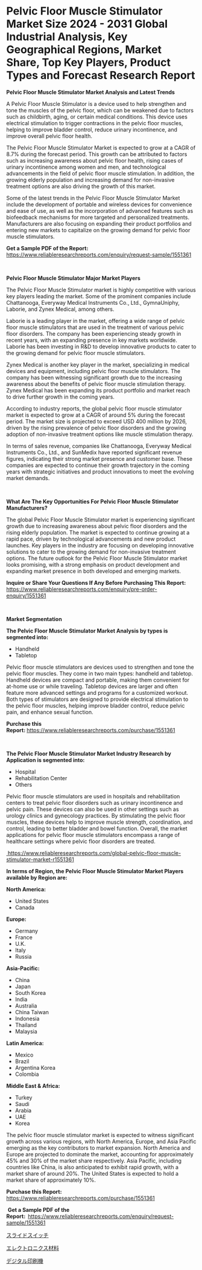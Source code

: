 <p><h1>Pelvic Floor Muscle Stimulator Market Size 2024 - 2031 Global Industrial Analysis, Key Geographical Regions, Market Share, Top Key Players, Product Types and Forecast Research Report</h1></p><p><strong>Pelvic Floor Muscle Stimulator Market Analysis and Latest Trends</strong></p>
<p><p>A Pelvic Floor Muscle Stimulator is a device used to help strengthen and tone the muscles of the pelvic floor, which can be weakened due to factors such as childbirth, aging, or certain medical conditions. This device uses electrical stimulation to trigger contractions in the pelvic floor muscles, helping to improve bladder control, reduce urinary incontinence, and improve overall pelvic floor health.</p><p>The Pelvic Floor Muscle Stimulator Market is expected to grow at a CAGR of 8.7% during the forecast period. This growth can be attributed to factors such as increasing awareness about pelvic floor health, rising cases of urinary incontinence among women and men, and technological advancements in the field of pelvic floor muscle stimulation. In addition, the growing elderly population and increasing demand for non-invasive treatment options are also driving the growth of this market.</p><p>Some of the latest trends in the Pelvic Floor Muscle Stimulator Market include the development of portable and wireless devices for convenience and ease of use, as well as the incorporation of advanced features such as biofeedback mechanisms for more targeted and personalized treatments. Manufacturers are also focusing on expanding their product portfolios and entering new markets to capitalize on the growing demand for pelvic floor muscle stimulators.</p></p>
<p><strong>Get a Sample PDF of the Report:&nbsp;</strong> <a href="https://www.reliableresearchreports.com/enquiry/request-sample/1551361">https://www.reliableresearchreports.com/enquiry/request-sample/1551361</a></p>
<p>&nbsp;</p>
<p><strong>Pelvic Floor Muscle Stimulator Major Market Players</strong></p>
<p><p>The Pelvic Floor Muscle Stimulator market is highly competitive with various key players leading the market. Some of the prominent companies include Chattanooga, Everyway Medical Instruments Co., Ltd., GymnaUniphy, Laborie, and Zynex Medical, among others.</p><p>Laborie is a leading player in the market, offering a wide range of pelvic floor muscle stimulators that are used in the treatment of various pelvic floor disorders. The company has been experiencing steady growth in recent years, with an expanding presence in key markets worldwide. Laborie has been investing in R&D to develop innovative products to cater to the growing demand for pelvic floor muscle stimulators.</p><p>Zynex Medical is another key player in the market, specializing in medical devices and equipment, including pelvic floor muscle stimulators. The company has been witnessing significant growth due to the increasing awareness about the benefits of pelvic floor muscle stimulation therapy. Zynex Medical has been expanding its product portfolio and market reach to drive further growth in the coming years.</p><p>According to industry reports, the global pelvic floor muscle stimulator market is expected to grow at a CAGR of around 5% during the forecast period. The market size is projected to exceed USD 400 million by 2026, driven by the rising prevalence of pelvic floor disorders and the growing adoption of non-invasive treatment options like muscle stimulation therapy.</p><p>In terms of sales revenue, companies like Chattanooga, Everyway Medical Instruments Co., Ltd., and SunMedix have reported significant revenue figures, indicating their strong market presence and customer base. These companies are expected to continue their growth trajectory in the coming years with strategic initiatives and product innovations to meet the evolving market demands.</p></p>
<p>&nbsp;</p>
<p><strong>What Are The Key Opportunities For Pelvic Floor Muscle Stimulator Manufacturers?</strong></p>
<p><p>The global Pelvic Floor Muscle Stimulator market is experiencing significant growth due to increasing awareness about pelvic floor disorders and the rising elderly population. The market is expected to continue growing at a rapid pace, driven by technological advancements and new product launches. Key players in the industry are focusing on developing innovative solutions to cater to the growing demand for non-invasive treatment options. The future outlook for the Pelvic Floor Muscle Stimulator market looks promising, with a strong emphasis on product development and expanding market presence in both developed and emerging markets.</p></p>
<p><strong>Inquire or Share Your Questions If Any Before Purchasing This Report:</strong> <a href="https://www.reliableresearchreports.com/enquiry/pre-order-enquiry/1551361">https://www.reliableresearchreports.com/enquiry/pre-order-enquiry/1551361</a></p>
<p>&nbsp;</p>
<p><strong>Market Segmentation</strong></p>
<p><strong>The Pelvic Floor Muscle Stimulator Market Analysis by types is segmented into:</strong></p>
<p><ul><li>Handheld</li><li>Tabletop</li></ul></p>
<p><p>Pelvic floor muscle stimulators are devices used to strengthen and tone the pelvic floor muscles. They come in two main types: handheld and tabletop. Handheld devices are compact and portable, making them convenient for at-home use or while traveling. Tabletop devices are larger and often feature more advanced settings and programs for a customized workout. Both types of stimulators are designed to provide electrical stimulation to the pelvic floor muscles, helping improve bladder control, reduce pelvic pain, and enhance sexual function.</p></p>
<p><strong>Purchase this Report:&nbsp;</strong><a href="https://www.reliableresearchreports.com/purchase/1551361">https://www.reliableresearchreports.com/purchase/1551361</a></p>
<p>&nbsp;</p>
<p><strong>The Pelvic Floor Muscle Stimulator Market Industry Research by Application is segmented into:</strong></p>
<p><ul><li>Hospital</li><li>Rehabilitation Center</li><li>Others</li></ul></p>
<p><p>Pelvic floor muscle stimulators are used in hospitals and rehabilitation centers to treat pelvic floor disorders such as urinary incontinence and pelvic pain. These devices can also be used in other settings such as urology clinics and gynecology practices. By stimulating the pelvic floor muscles, these devices help to improve muscle strength, coordination, and control, leading to better bladder and bowel function. Overall, the market applications for pelvic floor muscle stimulators encompass a range of healthcare settings where pelvic floor disorders are treated.</p></p>
<p><a href="https://www.reliableresearchreports.com/global-pelvic-floor-muscle-stimulator-market-r1551361">&nbsp;https://www.reliableresearchreports.com/global-pelvic-floor-muscle-stimulator-market-r1551361</a></p>
<p><strong>In terms of Region, the Pelvic Floor Muscle Stimulator Market Players available by Region are:</strong></p>
<p>
    <p> <strong> North America: </strong>
        <ul>
            <li>United States</li>
            <li>Canada</li>
        </ul>
        </p> 
    <p> <strong> Europe: </strong>
        <ul>
            <li>Germany</li>
            <li>France</li>
            <li>U.K.</li>
            <li>Italy</li>
            <li>Russia</li>
        </ul>
        </p> 
    <p> <strong> Asia-Pacific: </strong>
        <ul>
            <li>China</li>
            <li>Japan</li>
            <li>South Korea</li>
            <li>India</li>
            <li>Australia</li>
            <li>China Taiwan</li>
            <li>Indonesia</li>
            <li>Thailand</li>
            <li>Malaysia</li>
        </ul>
        </p> 
    <p> <strong> Latin America: </strong>
        <ul>
            <li>Mexico</li>
            <li>Brazil</li>
            <li>Argentina Korea</li>
            <li>Colombia</li>
        </ul>
        </p> 
    <p> <strong> Middle East & Africa: </strong>
        <ul>
            <li>Turkey</li>
            <li>Saudi</li>
            <li>Arabia</li>
            <li>UAE</li>
            <li>Korea</li>
        </ul>
    </p>
    </p>
<p><p>The pelvic floor muscle stimulator market is expected to witness significant growth across various regions, with North America, Europe, and Asia Pacific emerging as the key contributors to market expansion. North America and Europe are projected to dominate the market, accounting for approximately 45% and 30% of the market share respectively. Asia Pacific, including countries like China, is also anticipated to exhibit rapid growth, with a market share of around 20%. The United States is expected to hold a market share of approximately 10%.</p></p>
<p><strong>Purchase this Report: </strong><a href="https://www.reliableresearchreports.com/purchase/1551361">https://www.reliableresearchreports.com/purchase/1551361</a></p>
<p>&nbsp;<strong>Get a Sample PDF of the Report:&nbsp;&nbsp;</strong><a href="https://www.reliableresearchreports.com/enquiry/request-sample/1551361">https://www.reliableresearchreports.com/enquiry/request-sample/1551361</a></p>
<p><strong></strong></p>
<p><p><a href="https://github.com/jkjreqjscoxx7/Market-Research-Report-List-2/blob/main/819312549704.md">スライドスイッチ</a></p><p><a href="https://github.com/deonnorth8/Market-Research-Report-List-1/blob/main/366304448094.md">エレクトロニクス材料</a></p><p><a href="https://github.com/Sophiaard2003/Market-Research-Report-List-1/blob/main/296192048093.md">デジタル印刷機</a></p></p>